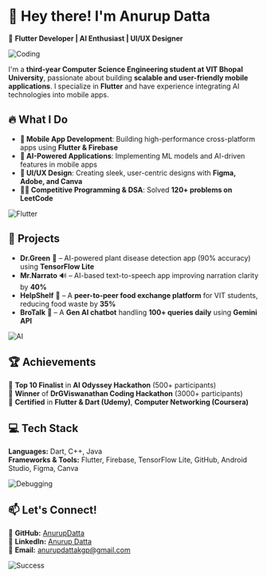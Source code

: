 # 👋 Hey there! I'm Anurup Datta  
🚀 **Flutter Developer | AI Enthusiast | UI/UX Designer**  

![Coding](https://media.giphy.com/media/qgQUggAC3Pfv687qPC/giphy.gif)  

I'm a **third-year Computer Science Engineering student at VIT Bhopal University**, passionate about building **scalable and user-friendly mobile applications**. I specialize in **Flutter** and have experience integrating AI technologies into mobile apps.  

## 🔥 What I Do  
- **📱 Mobile App Development**: Building high-performance cross-platform apps using **Flutter & Firebase**  
- **🧠 AI-Powered Applications**: Implementing ML models and AI-driven features in mobile apps  
- **🎨 UI/UX Design**: Creating sleek, user-centric designs with **Figma, Adobe, and Canva**  
- **👨‍💻 Competitive Programming & DSA**: Solved **120+ problems on LeetCode**  

![Flutter](https://media.giphy.com/media/RbDKaczqWovIugyJmW/giphy.gif)  

## 🚀 Projects  
- **Dr.Green** 🌱 – AI-powered plant disease detection app (90% accuracy) using **TensorFlow Lite**  
- **Mr.Narrato** 🔊 – AI-based text-to-speech app improving narration clarity by **40%**  
- **HelpShelf** 🍔 – A **peer-to-peer food exchange platform** for VIT students, reducing food waste by **35%**  
- **BroTalk** 🤖 – A **Gen AI chatbot** handling **100+ queries daily** using **Gemini API**  

![AI](https://media.giphy.com/media/UqZsG3hHN3pTboPqAG/giphy.gif)  

## 🏆 Achievements  
🏅 **Top 10 Finalist** in **AI Odyssey Hackathon** (500+ participants)  
🥇 **Winner** of **DrGViswanathan Coding Hackathon** (3000+ participants)  
📜 **Certified** in **Flutter & Dart (Udemy)**, **Computer Networking (Coursera)**  

## 💻 Tech Stack  
**Languages:** Dart, C++, Java  
**Frameworks & Tools:** Flutter, Firebase, TensorFlow Lite, GitHub, Android Studio, Figma, Canva  

![Debugging](https://media.giphy.com/media/3o7aCTfyhYawdOXcFW/giphy.gif)  

## 📫 Let's Connect!  
🔗 **GitHub:** [AnurupDatta](https://github.com/AnurupDatta)  
💼 **LinkedIn:** [Anurup Datta](https://www.linkedin.com/in/anurup-datta-1ab634251/)  
📧 **Email:** anurupdattakgp@gmail.com  

![Success](https://media.giphy.com/media/26AHONQ79FdWZhAI0/giphy.gif)  
